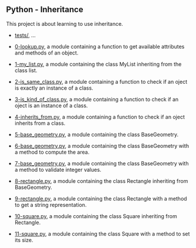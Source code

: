 ## Python - Inheritance

This project is about learning to use inheritance.

* [tests/](https://github.com/gwendalminguy/holbertonschool-higher_level_programming/tree/main/python-inheritance/tests), ...

* [0-lookup.py](https://github.com/gwendalminguy/holbertonschool-higher_level_programming/tree/main/python-inheritance/0-lookup.py), a module containing a function to get available attributes and methods of an object.

* [1-my_list.py](https://github.com/gwendalminguy/holbertonschool-higher_level_programming/tree/main/python-inheritance/1-my_list.py), a module containing the class MyList inheriting from the class list.

* [2-is_same_class.py](https://github.com/gwendalminguy/holbertonschool-higher_level_programming/tree/main/python-inheritance/2-is_same_class.py), a module containing a function to check if an oject is exactly an instance of a class.

* [3-is_kind_of_class.py](https://github.com/gwendalminguy/holbertonschool-higher_level_programming/tree/main/python-inheritance/3-is_kind_of_class.py), a module containing a function to check if an oject is an instance of a class.

* [4-inherits_from.py](https://github.com/gwendalminguy/holbertonschool-higher_level_programming/tree/main/python-inheritance/4-inherits_from.py), a module containing a function to check if an oject inherits from a class.

* [5-base_geometry.py](https://github.com/gwendalminguy/holbertonschool-higher_level_programming/tree/main/python-inheritance/5-base_geometry.py), a module containing the class BaseGeometry.

* [6-base_geometry.py](https://github.com/gwendalminguy/holbertonschool-higher_level_programming/tree/main/python-inheritance/6-base_geometry.py), a module containing the class BaseGeometry with a method to compute the area.

* [7-base_geometry.py](https://github.com/gwendalminguy/holbertonschool-higher_level_programming/tree/main/python-inheritance/7-base_geometry.py), a module containing the class BaseGeometry with a method to validate integer values.

* [8-rectangle.py](https://github.com/gwendalminguy/holbertonschool-higher_level_programming/tree/main/python-inheritance/8-rectangle.py), a module containing the class Rectangle inheriting from BaseGeometry.

* [9-rectangle.py](https://github.com/gwendalminguy/holbertonschool-higher_level_programming/tree/main/python-inheritance/9-rectangle.py), a module containing the class Rectangle with a method to get a string representation.

* [10-square.py](https://github.com/gwendalminguy/holbertonschool-higher_level_programming/tree/main/python-inheritance/10-square.py), a module containing the class Square inheriting from Rectangle.

* [11-square.py](https://github.com/gwendalminguy/holbertonschool-higher_level_programming/tree/main/python-inheritance/11-square.py), a module containing the class Square with a method to set its size.

